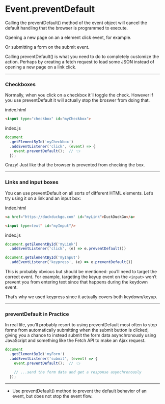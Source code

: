 # Event.preventDefault
Calling the preventDefault() method of the event object will cancel the default handling that the browser is programmed to execute.

Opening a new page on an a element click event, for example.

Or submitting a form on the submit event.

Calling preventDefault() is what you need to do to completely customize the action. Perhaps by creating a fetch request to load some JSON instead of opening a new page on a link click.

***

### Checkboxes
Normally, when you click on a checkbox it’ll toggle the check. However if you use preventDefault it will actually stop the broswer from doing that.

index.html
```html
<input type="checkbox" id="myCheckbox">  
```

index.js
```js
document
  .getElementById('myCheckbox')
  .addEventListener('click', (event) => {
    event.preventDefault();  // 👈
  });
```

Crazy! Just like that the browser is prevented from checking the box.


***

### Links and input boxes
You can use preventDefault on all sorts of different HTML elements. Let’s try using it on a link and an input box:

index.html

```html
<a href="https://duckduckgo.com" id="myLink">DuckDuckGo</a>  

<input type=text" id="myInput"/>
```

index.js
```js
document.getElementById('myLink')
  .addEventListener('click', (e) => e.preventDefault())

document.getElementById('myInput')
  .addEventListener('keypress', (e) => e.preventDefault())
```

This is probably obvious but should be mentioned: you’ll need to target the correct event. For example, targeting the keyup event on the ```<input>``` won’t prevent you from entering text since that happens during the keydown event.

That’s why we used keypress since it actually covers both keydown/keyup.

***

### preventDefault in Practice
In real life, you’ll probably resort to using preventDefault most often to stop forms from automatically submitting when the submit button is clicked, giving you a chance to instead submit the form data asynchronously using JavaScript and something like the Fetch API to make an Ajax request.

```js
document
  .getElementById('myForm')
  .addEventListener('submit', (event) => {
    event.preventDefault();  // 👈

    // ...send the form data and get a response asynchronously
  });
```

***

* Use preventDefault() method to prevent the default behavior of an event, but does not stop the event flow.